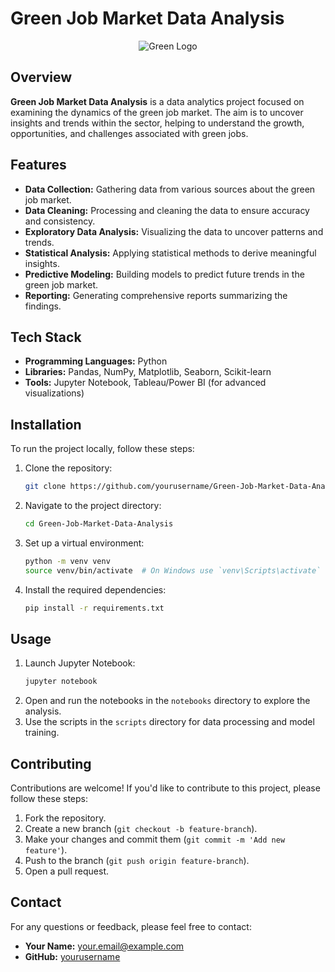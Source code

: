# Green Job Market Data Analysis

<div align="center">
  <img src="https://i1.wp.com/d3d2ir91ztzaym.cloudfront.net/uploads/2020/12/job-in-environment-science.png?fit=800%2C350&ssl=1" alt="Green Logo">
</div>

## Overview

**Green Job Market Data Analysis** is a data analytics project focused on examining the dynamics of the green job market. The aim is to uncover insights and trends within the sector, helping to understand the growth, opportunities, and challenges associated with green jobs.

## Features

- **Data Collection:** Gathering data from various sources about the green job market.
- **Data Cleaning:** Processing and cleaning the data to ensure accuracy and consistency.
- **Exploratory Data Analysis:** Visualizing the data to uncover patterns and trends.
- **Statistical Analysis:** Applying statistical methods to derive meaningful insights.
- **Predictive Modeling:** Building models to predict future trends in the green job market.
- **Reporting:** Generating comprehensive reports summarizing the findings.

## Tech Stack

- **Programming Languages:** Python
- **Libraries:** Pandas, NumPy, Matplotlib, Seaborn, Scikit-learn
- **Tools:** Jupyter Notebook, Tableau/Power BI (for advanced visualizations)

## Installation

To run the project locally, follow these steps:

1. Clone the repository:
    ```sh
    git clone https://github.com/yourusername/Green-Job-Market-Data-Analysis.git
    ```
2. Navigate to the project directory:
    ```sh
    cd Green-Job-Market-Data-Analysis
    ```
3. Set up a virtual environment:
    ```sh
    python -m venv venv
    source venv/bin/activate  # On Windows use `venv\Scripts\activate`
    ```
4. Install the required dependencies:
    ```sh
    pip install -r requirements.txt
    ```

## Usage

1. Launch Jupyter Notebook:
    ```sh
    jupyter notebook
    ```
2. Open and run the notebooks in the `notebooks` directory to explore the analysis.
3. Use the scripts in the `scripts` directory for data processing and model training.

## Contributing

Contributions are welcome! If you'd like to contribute to this project, please follow these steps:

1. Fork the repository.
2. Create a new branch (`git checkout -b feature-branch`).
3. Make your changes and commit them (`git commit -m 'Add new feature'`).
4. Push to the branch (`git push origin feature-branch`).
5. Open a pull request.

## Contact

For any questions or feedback, please feel free to contact:

- **Your Name:** [your.email@example.com](mailto:your.email@example.com)
- **GitHub:** [yourusername](https://github.com/yourusername)
